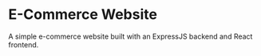 # E-Commerce Website
A simple e-commerce website built with an ExpressJS backend and React frontend. 
